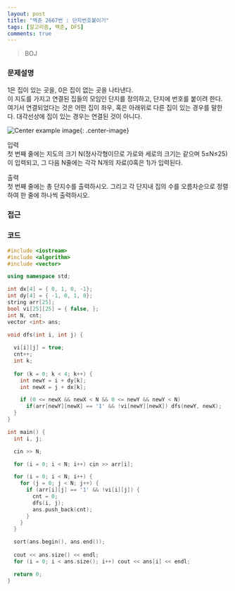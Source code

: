 ```yaml
---
layout: post
title: "백준 2667번 : 단지번호붙이기"
tags: [알고리즘, 백준, DFS]
comments: true
---
```


> BOJ  

### 문제설명  
1은 집이 있는 곳을, 0은 집이 없는 곳을 나타낸다.  
이 지도를 가지고 연결된 집들의 모임인 단지를 정의하고, 단지에 번호를 붙이려 한다.  
여기서 연결되었다는 것은 어떤 집이 좌우, 혹은 아래위로 다른 집이 있는 경우를 말한다. 대각선상에 집이 있는 경우는 연결된 것이 아니다.  

![Center example image](https://user-images.githubusercontent.com/35067611/69532490-4dfcc900-0fb9-11ea-88fd-be869fb47d70.png "Center"){: .center-image}  

입력  
첫 번째 줄에는 지도의 크기 N(정사각형이므로 가로와 세로의 크기는 같으며 5≤N≤25)이 입력되고, 그 다음 N줄에는 각각 N개의 자료(0혹은 1)가 입력된다.  

출력  
첫 번째 줄에는 총 단지수를 출력하시오. 그리고 각 단지내 집의 수를 오름차순으로 정렬하여 한 줄에 하나씩 출력하시오.  

### 접근  

### 코드  
~~~c++
#include <iostream>
#include <algorithm>
#include <vector>

using namespace std;

int dx[4] = { 0, 1, 0, -1};
int dy[4] = { -1, 0, 1, 0};
string arr[25];
bool vi[25][25] = { false, };
int N, cnt;
vector <int> ans;

void dfs(int i, int j) {
  
  vi[i][j] = true;
  cnt++;
  int k; 
  
  for (k = 0; k < 4; k++) {
    int newY = i + dy[k];
    int newX = j + dx[k];

    if (0 <= newX && newX < N && 0 <= newY && newY < N)
      if(arr[newY][newX] == '1' && !vi[newY][newX]) dfs(newY, newX);
  }
}

int main() {
  int i, j;

  cin >> N;

  for (i = 0; i < N; i++) cin >> arr[i];

  for (i = 0; i < N; i++) {
    for (j = 0; j < N; j++) {
      if (arr[i][j] == '1' && !vi[i][j]) {
        cnt = 0;
        dfs(i, j);
        ans.push_back(cnt);
      }
    }
  }

  sort(ans.begin(), ans.end());
  
  cout << ans.size() << endl;
  for (i = 0; i < ans.size(); i++) cout << ans[i] << endl;

  return 0;
}
~~~